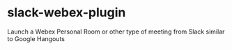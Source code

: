 # slack-webex-plugin
Launch a Webex Personal Room or other type of meeting from Slack similar to Google Hangouts
